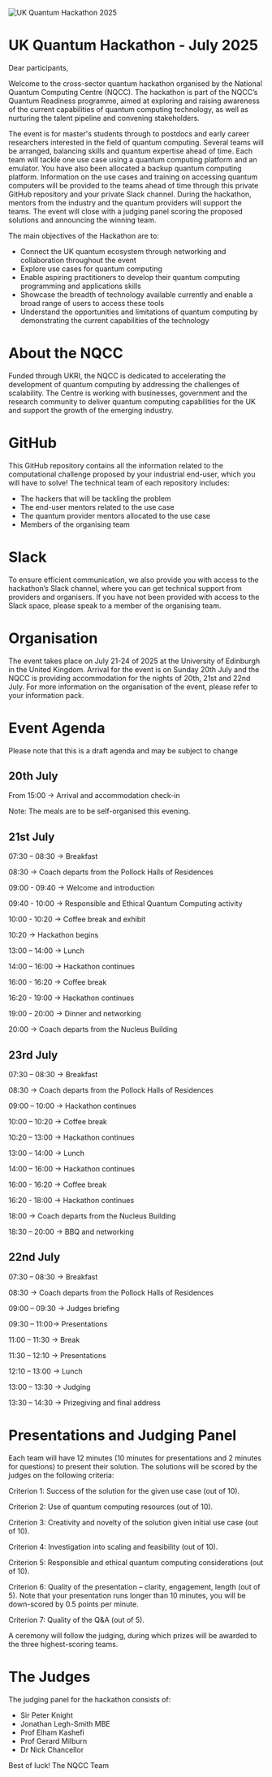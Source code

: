 ![UK Quantum Hackathon 2025]( https://github.com/DaisyShearerNQCC/Team_1_NQCC_UK_Quantum_Hackathon_2025/blob/beb225b2978514d3f15b0d10fda3e6e3a37da615/UK%20Quantum%20Hackathon%202025.png)

<h1> UK Quantum Hackathon - July 2025</h1>

Dear participants,

Welcome to the cross-sector quantum hackathon organised by the National Quantum Computing Centre (NQCC). The hackathon is part of the NQCC’s Quantum Readiness programme, aimed at exploring and raising awareness of the current capabilities of quantum computing technology, as well as nurturing the talent pipeline and convening stakeholders.

The event is for master's students through to postdocs and early career researchers interested in the field of quantum computing. Several teams will be arranged, balancing skills and quantum expertise ahead of time. Each team will tackle one use case using a quantum computing platform and an emulator. You have also been allocated a backup quantum computing platform. Information on the use cases and training on accessing quantum computers will be provided to the teams ahead of time through this private GitHub repository and your private Slack channel. During the hackathon, mentors from the industry and the quantum providers will support the teams. The event will close with a judging panel scoring the proposed solutions and announcing the winning team.

The main objectives of the Hackathon are to:
- Connect the UK quantum ecosystem through networking and collaboration throughout the event
- Explore use cases for quantum computing
- Enable aspiring practitioners to develop their quantum computing programming and applications skills
- Showcase the breadth of technology available currently and enable a broad range of users to access these tools
- Understand the opportunities and limitations of quantum computing by demonstrating the current capabilities of the technology

<h1>About the NQCC</h1>

Funded through UKRI, the NQCC is dedicated to accelerating the development of quantum computing by addressing the challenges of scalability. The Centre is working with businesses, government and the research community to deliver quantum computing capabilities for the UK and support the growth of the emerging industry.

<h1>GitHub</h1>

This GitHub repository contains all the information related to the computational challenge proposed by your industrial end-user, which you will have to solve!
The technical team of each repository includes:
- The hackers that will be tackling the problem
- The end-user mentors related to the use case
- The quantum provider mentors allocated to the use case
- Members of the organising team

<h1>Slack</h1>

To ensure efficient communication, we also provide you with access to the hackathon’s Slack channel, where you can get technical support from providers and organisers. If you have not been provided with access to the Slack space, please speak to a member of the organising team.

<h1>Organisation</h1>

The event takes place on July 21-24 of 2025 at the University of Edinburgh in the United Kingdom. Arrival for the event is on Sunday 20th July and the NQCC is providing accommodation for the nights of 20th, 21st and 22nd July. For more information on the organisation of the event, please refer to your information pack.

<h1>Event Agenda</h1>

Please note that this is a draft agenda and may be subject to change

<h2>20th July</h2>

From 15:00 -> Arrival and accommodation check-in

Note: The meals are to be self-organised this evening. 

<h2>21st July</h2>

07:30 – 08:30 -> Breakfast

08:30 -> Coach departs from the Pollock Halls of Residences

09:00 - 09:40 -> Welcome and introduction

09:40 - 10:00 -> Responsible and Ethical Quantum Computing activity

10:00 - 10:20 -> Coffee break and exhibit

10:20 -> Hackathon begins

13:00 – 14:00 -> Lunch

14:00 – 16:00 -> Hackathon continues

16:00 - 16:20 -> Coffee break

16:20 - 19:00 -> Hackathon continues

19:00 - 20:00 -> Dinner and networking

20:00 -> Coach departs from the Nucleus Building

<h2>23rd July</h2>

07:30 – 08:30 -> Breakfast

08:30 -> Coach departs from the Pollock Halls of Residences

09:00 – 10:00 -> Hackathon continues

10:00 – 10:20 -> Coffee break

10:20 – 13:00 -> Hackathon continues

13:00 – 14:00 -> Lunch

14:00 – 16:00 -> Hackathon continues

16:00 - 16:20 -> Coffee break

16:20 - 18:00 -> Hackathon continues

18:00 -> Coach departs from the Nucleus Building

18:30 – 20:00 -> BBQ and networking

<h2>22nd July</h2>

07:30 – 08:30 -> Breakfast

08:30 -> Coach departs from the Pollock Halls of Residences

09:00 – 09:30 -> Judges briefing

09:30 – 11:00-> Presentations

11:00 – 11:30 -> Break

11:30 – 12:10 -> Presentations

12:10 – 13:00 -> Lunch

13:00 – 13:30 -> Judging

13:30 – 14:30 -> Prizegiving and final address

<h1>Presentations and Judging Panel</h1>

Each team will have 12 minutes (10 minutes for presentations and 2 minutes for questions) to present their solution. The solutions will be scored by the judges on the following criteria:

Criterion 1: Success of the solution for the given use case (out of 10).

Criterion 2: Use of quantum computing resources (out of 10).

Criterion 3: Creativity and novelty of the solution given initial use case (out of 10).

Criterion 4: Investigation into scaling and feasibility (out of 10). 

Criterion 5: Responsible and ethical quantum computing considerations (out of 10).

Criterion 6: Quality of the presentation – clarity, engagement, length (out of 5). Note that your  presentation runs longer than 10 minutes, you will be down-scored by 0.5 points per minute. 

Criterion 7: Quality of the Q&A (out of 5). 

A ceremony will follow the judging, during which prizes will be awarded to the three highest-scoring teams.

<h1>The Judges</h1>

The judging panel for the hackathon consists of:
- Sir Peter Knight
- Jonathan Legh-Smith MBE
- Prof Elham Kashefi
- Prof Gerard Milburn
- Dr Nick Chancellor

Best of luck!
The NQCC Team
